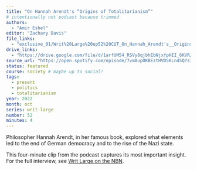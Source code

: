 ```yaml
---
title: "On Hannah Arendt's “Origins of Totalitarianism”"
# intentionally not podcast because trimmed
authors:
  - "Amir Eshel"
editor: "Zachary Davis"
file_links:
  - "exclusive_01/Writ%20Large%20ep52%20CUT_On_Hannah_Arendt's__Origins_of_Totalitarianism.mp3"
drive_links:
  - "https://drive.google.com/file/d/1arfUM54_RSVy8qjbhEbNjxfpHII_6KVR/view?usp=drive_link"
source_url: "https://open.spotify.com/episode/7vmAupOKBEztHVD5KLnd5Q?si=Q5c6eoeESje-TYYsx4J21Q"
status: featured
course: society # maybe up to social?
tags:
  - present
  - politics
  - totalitarianism
year: 2022
month: oct
series: writ-large
number: 52
minutes: 4
---
```


Philosopher Hannah Arendt, in her famous book, explored what elements led to the end of German democracy and to the rise of the Nazi state.

This four-minute clip from the podcast captures its most important insight.  For the full interview, see [Writ Large on the NBN](https://newbooksnetwork.com/on-hannah-arendts-origins-of-totalitarianism).
